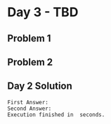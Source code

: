 # Day 3 - TBD

## Problem 1


## Problem 2


## Day 2 Solution

```
First Answer: 
Second Answer: 
Execution finished in  seconds.
```